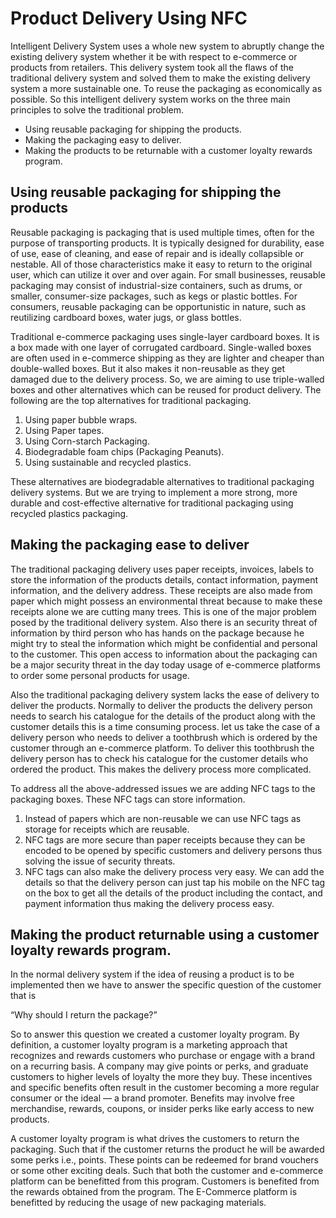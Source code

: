# Product Delivery Using NFC

Intelligent Delivery System uses a whole new system to abruptly change the existing delivery system whether it be with respect to e-commerce or products from retailers. This delivery system took all the flaws of the traditional delivery system and solved them to make the existing delivery system a more sustainable one. To reuse the packaging as economically as possible. So this intelligent delivery system works on the three main principles to solve the traditional problem.

- Using reusable packaging for shipping the products.
- Making the packaging easy to deliver.
- Making the products to be returnable with a customer loyalty rewards program.

## Using reusable packaging for shipping the products

Reusable packaging is packaging that is used multiple times, often for the purpose of transporting products. It is typically designed for durability, ease of use, ease of cleaning, and ease of repair and is ideally collapsible or nestable. All of those characteristics make it easy to return to the original user, which can utilize it over and over again. For small businesses, reusable packaging may consist of industrial-size containers, such as drums, or smaller, consumer-size packages, such as kegs or plastic bottles. For consumers, reusable packaging can be opportunistic in nature, such as reutilizing cardboard boxes, water jugs, or glass bottles.

Traditional e-commerce packaging uses single-layer cardboard boxes. It is a box made with one layer of corrugated cardboard. Single-walled boxes are often used in e-commerce shipping as they are lighter and cheaper than double-walled boxes. But it also makes it non-reusable as they get damaged due to the delivery process. So, we are aiming to use triple-walled boxes and other alternatives which can be reused for product delivery. The following are the top alternatives for traditional packaging.

1. Using paper bubble wraps.
1. Using Paper tapes.
1. Using Corn-starch Packaging.
1. Biodegradable foam chips (Packaging Peanuts).
1. Using sustainable and recycled plastics.

These alternatives are biodegradable alternatives to traditional packaging delivery systems. But we are trying to implement a more strong, more durable and cost-effective alternative for traditional packaging using recycled plastics packaging.

## Making the packaging ease to deliver

The traditional packaging delivery uses paper receipts, invoices, labels to store the information of the products details, contact information, payment information, and the delivery address. These receipts are also made from paper which might possess an environmental threat because to make these receipts alone we are cutting many trees. This is one of the major problem posed by the traditional delivery system. Also there is an security threat of information by third person who has hands on the package because he might try to steal the information which might be confidential and personal to the customer. This open access to information about the packaging can be a major security threat in the day today usage of e-commerce platforms to order some personal products for usage.

Also the traditional packaging delivery system lacks the ease of delivery to deliver the products. Normally to deliver the products the delivery person needs to search his catalogue for the details of the product along with the customer details this is a time consuming process. let us take the case of a delivery person who needs to deliver a toothbrush which is ordered by the customer through an e-commerce platform. To deliver this toothbrush the delivery person has to check his catalogue for the customer details who ordered the product. This makes the delivery process  more complicated.

To address all the above-addressed issues we are adding NFC tags to the packaging boxes. These NFC tags can store information.

1. Instead of papers which are non-reusable we can use NFC tags as storage for receipts which are reusable.
2. NFC tags are more secure than paper receipts because they can be encoded to be opened by specific customers and delivery persons thus solving the issue of security threats.
3. NFC tags can also make the delivery process very easy. We can add the details so that the delivery person can just tap his mobile on the NFC tag on the box to get all the details of the product including the contact, and payment information thus making the delivery process easy.

## Making the product returnable using a customer loyalty rewards program. 

In the normal delivery system if the idea of reusing a product is to be implemented then we have to answer the specific question of the customer that is 

“Why should I return the package?”

So to answer this question we created a customer loyalty program. By definition, a customer loyalty program is a marketing approach that recognizes and rewards customers who purchase or engage with a brand on a recurring basis. A company may give points or perks, and graduate customers to higher levels of loyalty the more they buy. These incentives and specific benefits often result in the customer becoming a more regular consumer or the ideal — a brand promoter. Benefits may involve free merchandise, rewards, coupons, or insider perks like early access to new products. 

A customer loyalty program is what drives the customers to return the packaging. Such that if the customer returns the product he will be awarded some perks i.e., points. These points can be redeemed for brand vouchers or some other exciting deals. Such that both the customer and e-commerce platform can be benefitted from this program. Customers is benefited from the rewards obtained from the program. The E-Commerce platform is benefitted by reducing the usage of new packaging materials.
